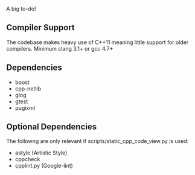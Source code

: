 A big to-do!

Compiler Support
--------------------
The codebase makes heavy use of C++11 meaning little support for older compilers. Minimum clang 3.1+ or gcc 4.7+

Dependencies        
--------------------
 * boost
 * cpp-netlib
 * glog
 * gtest
 * pugixml

Optional Dependencies
-------------------
The followng are only relevant if scripts/static_cpp_code_view.py is used:
 * astyle (Artistic Style)
 * cppcheck
 * cpplint.py (Google-lint)
